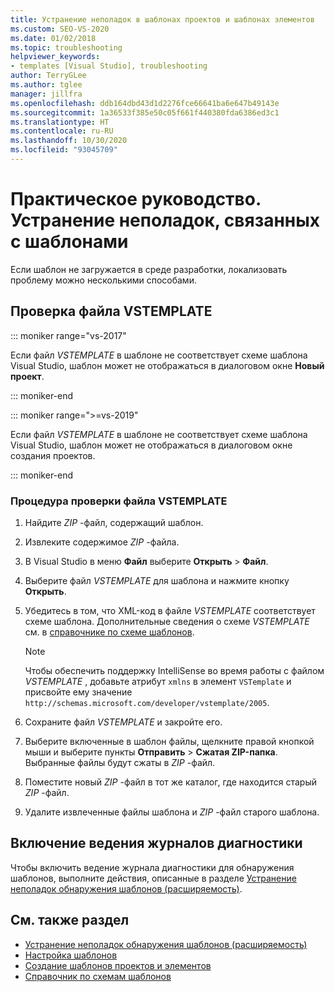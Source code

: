 ```yaml
---
title: Устранение неполадок в шаблонах проектов и шаблонах элементов
ms.custom: SEO-VS-2020
ms.date: 01/02/2018
ms.topic: troubleshooting
helpviewer_keywords:
- templates [Visual Studio], troubleshooting
author: TerryGLee
ms.author: tglee
manager: jillfra
ms.openlocfilehash: ddb164dbd43d1d2276fce66641ba6e647b49143e
ms.sourcegitcommit: 1a36533f385e50c05f661f440380fda6386ed3c1
ms.translationtype: HT
ms.contentlocale: ru-RU
ms.lasthandoff: 10/30/2020
ms.locfileid: "93045709"
---
```

# <a name="how-to-troubleshoot-templates"></a>Практическое руководство. Устранение неполадок, связанных с шаблонами

Если шаблон не загружается в среде разработки, локализовать проблему можно несколькими способами.

## <a name="validate-the-vstemplate-file"></a>Проверка файла VSTEMPLATE

::: moniker range="vs-2017"

Если файл *VSTEMPLATE* в шаблоне не соответствует схеме шаблона Visual Studio, шаблон может не отображаться в диалоговом окне **Новый проект**.

::: moniker-end

::: moniker range=">=vs-2019"

Если файл *VSTEMPLATE* в шаблоне не соответствует схеме шаблона Visual Studio, шаблон может не отображаться в диалоговом окне создания проектов.

::: moniker-end

### <a name="to-validate-the-vstemplate-file"></a>Процедура проверки файла VSTEMPLATE

1. Найдите *ZIP* -файл, содержащий шаблон.

1. Извлеките содержимое *ZIP* -файла.

1. В Visual Studio в меню **Файл** выберите **Открыть** > **Файл**.

1. Выберите файл *VSTEMPLATE* для шаблона и нажмите кнопку **Открыть**.

1. Убедитесь в том, что XML-код в файле *VSTEMPLATE* соответствует схеме шаблона. Дополнительные сведения о схеме *VSTEMPLATE* см. в [справочнике по схеме шаблонов](../extensibility/visual-studio-template-schema-reference.md).

    > [!NOTE]
    > Чтобы обеспечить поддержку IntelliSense во время работы с файлом *VSTEMPLATE* , добавьте атрибут `xmlns` в элемент `VSTemplate` и присвойте ему значение `http://schemas.microsoft.com/developer/vstemplate/2005`.

1. Сохраните файл *VSTEMPLATE* и закройте его.

1. Выберите включенные в шаблон файлы, щелкните правой кнопкой мыши и выберите пункты **Отправить** > **Сжатая ZIP-папка**. Выбранные файлы будут сжаты в *ZIP* -файл.

1. Поместите новый *ZIP* -файл в тот же каталог, где находится старый *ZIP* -файл.

1. Удалите извлеченные файлы шаблона и *ZIP* -файл старого шаблона.

## <a name="enable-diagnostic-logging"></a>Включение ведения журналов диагностики

Чтобы включить ведение журнала диагностики для обнаружения шаблонов, выполните действия, описанные в разделе [Устранение неполадок обнаружения шаблонов (расширяемость)](../extensibility/troubleshooting-template-discovery.md).

## <a name="see-also"></a>См. также раздел

- [Устранение неполадок обнаружения шаблонов (расширяемость)](../extensibility/troubleshooting-template-discovery.md)
- [Настройка шаблонов](../ide/customizing-project-and-item-templates.md)
- [Создание шаблонов проектов и элементов](../ide/creating-project-and-item-templates.md)
- [Справочник по схемам шаблонов](../extensibility/visual-studio-template-schema-reference.md)
